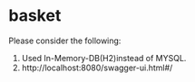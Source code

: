 # basket

Please consider the following:

1. Used In-Memory-DB(H2)instead of MYSQL.
2. http://localhost:8080/swagger-ui.html#/

